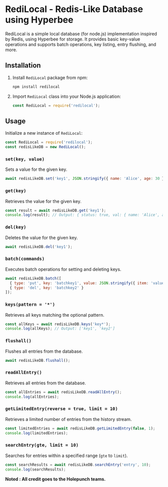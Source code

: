 # RediLocal - Redis-Like Database using Hyperbee

RediLocal is a simple local database (for node.js) implementation inspired by Redis, using Hyperbee for storage. It provides basic key-value operations and supports batch operations, key listing, entry flushing, and more.

## Installation

1. Install `RediLocal` package from npm:

   ```bash
   npm install redilocal
   ```

2. Import `RediLocal` class into your Node.js application:

   ```javascript
   const RediLocal = require('redilocal');
   ```

## Usage

Initialize a new instance of `RediLocal`:

```javascript
const RediLocal = require('redilocal');
const redisLikeDB = new RediLocal();
```

### `set(key, value)`

Sets a value for the given key.

```javascript
await redisLikeDB.set('key1', JSON.stringify({ name: 'Alice', age: 30 }));
```

### `get(key)`

Retrieves the value for the given key.

```javascript
const result = await redisLikeDB.get('key1');
console.log(result); // Output: { status: true, val: { name: 'Alice', age: 30 } }
```

### `del(key)`

Deletes the value for the given key.

```javascript
await redisLikeDB.del('key1');
```

### `batch(commands)`

Executes batch operations for setting and deleting keys.

```javascript
await redisLikeDB.batch([
  { type: 'put', key: 'batchkey1', value: JSON.stringify({ item: 'value1' }) },
  { type: 'del', key: 'batchkey2' }
]);
```

### `keys(pattern = '*')`

Retrieves all keys matching the optional pattern.

```javascript
const allKeys = await redisLikeDB.keys('key*');
console.log(allKeys); // Output: ['key1', 'key2']
```

### `flushall()`

Flushes all entries from the database.

```javascript
await redisLikeDB.flushall();
```

### `readAllEntry()`

Retrieves all entries from the database.

```javascript
const allEntries = await redisLikeDB.readAllEntry();
console.log(allEntries);
```

### `getLimitedEntry(reverse = true, limit = 10)`

Retrieves a limited number of entries from the history stream.

```javascript
const limitedEntries = await redisLikeDB.getLimitedEntry(false, 1);
console.log(limitedEntries);
```

### `searchEntry(gte, limit = 10)`

Searches for entries within a specified range (`gte` to `limit`).

```javascript
const searchResults = await redisLikeDB.searchEntry('entry', 10);
console.log(searchResults);
```

**Noted : All credit goes to the Holepunch teams.**
